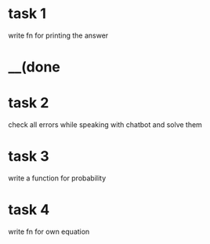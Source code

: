 # task 1
write fn for printing the answer
# __(done

# task 2
check all errors while speaking with chatbot and solve them

# task 3
write a function for probability

# task 4
write fn for own equation

